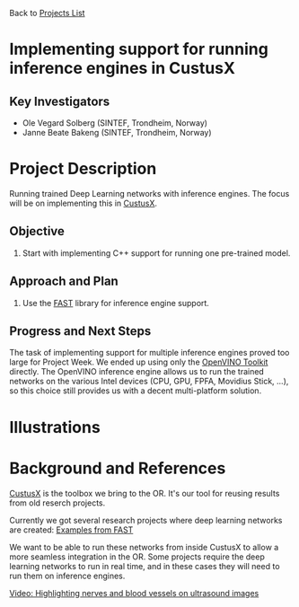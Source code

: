 Back to [Projects List](../../README.md#ProjectsList)

# Implementing support for running inference engines in CustusX

## Key Investigators

- Ole Vegard Solberg (SINTEF, Trondheim, Norway)
- Janne Beate Bakeng (SINTEF, Trondheim, Norway)

# Project Description

<!-- Add a short paragraph describing the project. -->
Running trained Deep Learning networks with inference engines. The focus will be on implementing this in [CustusX](https://www.custusx.org).

## Objective

<!-- Describe here WHAT you would like to achieve (what you will have as end result). -->

1. Start with implementing C++ support for running one pre-trained model.

## Approach and Plan

<!-- Describe here HOW you would like to achieve the objectives stated above. -->

1. Use the [FAST](https://github.com/smistad/FAST) library for inference engine support. 

## Progress and Next Steps

<!-- Update this section as you make progress, describing of what you have ACTUALLY DONE. If there are specific steps that you could not complete then you can describe them here, too. -->
The task of implementing support for multiple inference engines proved too large for Project Week. 
We ended up using only the [OpenVINO Toolkit](https://docs.openvinotoolkit.org/) directly. The OpenVINO inference engine allows us to run the trained networks on the various Intel devices (CPU, GPU, FPFA, Movidius Stick, ...), so this choice still provides us with a decent multi-platform solution.


# Illustrations

<!-- Add pictures and links to videos that demonstrate what has been accomplished.
![Description of picture](Example2.jpg)
![Some more images](Example2.jpg)
-->

# Background and References

<!-- If you developed any software, include link to the source code repository. If possible, also add links to sample data, and to any relevant publications. -->
[CustusX](https://www.custusx.org) is the toolbox we bring to the OR. It's our tool for reusing results from old reserch projects.

Currently we got several research projects where deep learning networks are created: [Examples from FAST](https://www.eriksmistad.no/)

We want to be able to run these networks from inside CustusX to allow a more seamless integration in the OR. Some projects require the deep learning networks to run in real time, and in these cases they will need to run them on inference engines.

[Video: Highlighting nerves and blood vessels on ultrasound images](https://youtu.be/06HTxmmu0mg)

